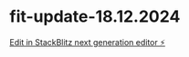 # fit-update-18.12.2024

[Edit in StackBlitz next generation editor ⚡️](https://stackblitz.com/~/github.com/Kritsjan/fit-update-18.12.2024)